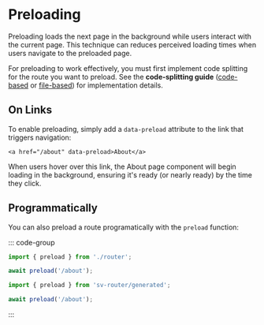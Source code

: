 # Preloading

Preloading loads the next page in the background while users interact with the current page. This technique can reduces perceived loading times when users navigate to the preloaded page.

For preloading to work effectively, you must first implement code splitting for the route you want to preload. See the **code-splitting guide** ([code-based](../code-based/code-splitting.md) or [file-based](../file-based/code-splitting.md)) for implementation details.

## On Links

To enable preloading, simply add a `data-preload` attribute to the link that triggers navigation:

```svelte
<a href="/about" data-preload>About</a>
```

When users hover over this link, the About page component will begin loading in the background, ensuring it's ready (or nearly ready) by the time they click.

## Programmatically

You can also preload a route programatically with the `preload` function:

::: code-group

```ts [Code-based]
import { preload } from './router';

await preload('/about');
```

```ts [File-based]
import { preload } from 'sv-router/generated';

await preload('/about');
```

:::
